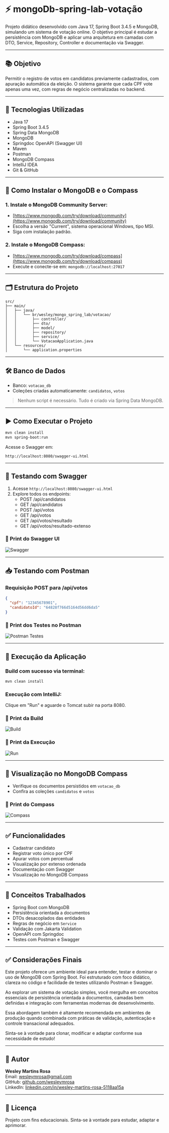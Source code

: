 
# ⚡ mongoDb-spring-lab-votação

Projeto didático desenvolvido com Java 17, Spring Boot 3.4.5 e MongoDB, simulando um sistema de votação online. O objetivo principal é estudar a persistência com MongoDB e aplicar uma arquitetura em camadas com DTO, Service, Repository, Controller e documentação via Swagger.

---

## 📚 Objetivo

Permitir o registro de votos em candidatos previamente cadastrados, com apuração automática da eleição. O sistema garante que cada CPF vote apenas uma vez, com regras de negócio centralizadas no backend.

---

## 🚀 Tecnologias Utilizadas

- Java 17  
- Spring Boot 3.4.5  
- Spring Data MongoDB  
- MongoDB  
- Springdoc OpenAPI (Swagger UI)  
- Maven  
- Postman  
- MongoDB Compass  
- IntelliJ IDEA  
- Git & GitHub  

---

## 💾 Como Instalar o MongoDB e o Compass

### 1. Instale o MongoDB Community Server:
- [https://www.mongodb.com/try/download/community](https://www.mongodb.com/try/download/community)
- Escolha a versão "Current", sistema operacional Windows, tipo MSI.
- Siga com instalação padrão.

### 2. Instale o MongoDB Compass:
- [https://www.mongodb.com/try/download/compass](https://www.mongodb.com/try/download/compass)
- Execute e conecte-se em: `mongodb://localhost:27017`

---

## 🗂️ Estrutura do Projeto

```
src/
├── main/
│   ├── java/
│   │   └── br/wesley/mongo_spring_lab/votacao/
│   │       ├── controller/
│   │       ├── dto/
│   │       ├── model/
│   │       ├── repository/
│   │       ├── service/
│   │       └── VotacaoApplication.java
│   └── resources/
│       └── application.properties
```

---

## 🛠️ Banco de Dados

- Banco: `votacao_db`
- Coleções criadas automaticamente: `candidatos`, `votos`

> Nenhum script é necessário. Tudo é criado via Spring Data MongoDB.

---

## ▶️ Como Executar o Projeto

```bash
mvn clean install
mvn spring-boot:run
```

Acesse o Swagger em:
```
http://localhost:8080/swagger-ui.html
```

---

## 📌 Testando com Swagger

1. Acesse `http://localhost:8080/swagger-ui.html`
2. Explore todos os endpoints:
   - POST /api/candidatos
   - GET /api/candidatos
   - POST /api/votos
   - GET /api/votos
   - GET /api/votos/resultado
   - GET /api/votos/resultado-extenso

### 📸 Print do Swagger UI
![Swagger](prints/swagger.jpeg)

---

## 📥 Testando com Postman

### Requisição POST para /api/votos
```json
{
  "cpf": "12345678901",
  "candidatoId": "64828f766d5164d56dd6da5"
}
```

### 📸 Print dos Testes no Postman
![Postman Testes](prints/postman-testes.png)

---

## 📲 Execução da Aplicação

### Build com sucesso via terminal:
```bash
mvn clean install
```

### Execução com IntelliJ:
Clique em "Run" e aguarde o Tomcat subir na porta 8080.

### 📸 Print da Build
![Build](prints/build-ok.png)

### 📸 Print da Execução
![Run](prints/run-ok.png)

---

## 📂 Visualização no MongoDB Compass

- Verifique os documentos persistidos em `votacao_db`
- Confira as coleções `candidatos` e `votos`

### 📸 Print do Compass
![Compass](prints/compass-votacao.png)

---

## ✅ Funcionalidades

- Cadastrar candidato
- Registrar voto único por CPF
- Apurar votos com percentual
- Visualização por extenso ordenada
- Documentação com Swagger
- Visualização no MongoDB Compass

---

## 🧠 Conceitos Trabalhados

- Spring Boot com MongoDB
- Persistência orientada a documentos
- DTOs desacoplados das entidades
- Regras de negócio em `Service`
- Validação com Jakarta Validation
- OpenAPI com Springdoc
- Testes com Postman e Swagger

---

## ✅ Considerações Finais

Este projeto oferece um ambiente ideal para entender, testar e dominar o uso de MongoDB com Spring Boot. Foi estruturado com foco didático, clareza no código e facilidade de testes utilizando Postman e Swagger.

Ao explorar um sistema de votação simples, você mergulha em conceitos essenciais de persistência orientada a documentos, camadas bem definidas e integração com ferramentas modernas de desenvolvimento.

Essa abordagem também é altamente recomendada em ambientes de produção quando combinada com práticas de validação, autenticação e controle transacional adequados.

Sinta-se à vontade para clonar, modificar e adaptar conforme sua necessidade de estudo!

---

## 👤 Autor

**Wesley Martins Rosa**  
Email: wesleymrosa@gmail.com  
GitHub: [github.com/wesleymrosa](https://github.com/wesleymrosa)  
LinkedIn: [linkedin.com/in/wesley-martins-rosa-5118aa15a](https://linkedin.com/in/wesley-martins-rosa-5118aa15a)

---

## 📅 Licença

Projeto com fins educacionais. Sinta-se à vontade para estudar, adaptar e aprimorar.

